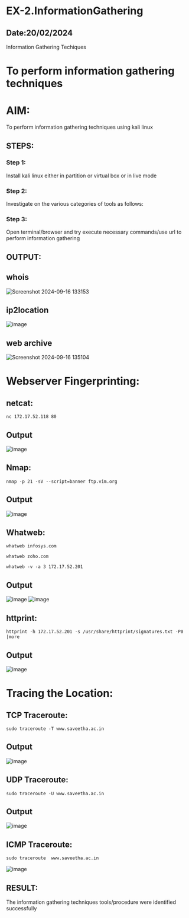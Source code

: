 # EX-2.InformationGathering
## Date:20/02/2024
Information Gathering Techiques

# To perform information gathering techniques

# AIM:

To perform information gathering techniques using kali linux 

## STEPS:

### Step 1:

Install kali linux either in partition or virtual box or in live mode

### Step 2:

Investigate on the various categories of tools as follows:

### Step 3:
Open terminal/browser and try execute necessary commands/use url to perform information gathering


## OUTPUT:
## whois
![Screenshot 2024-09-16 133153](https://github.com/user-attachments/assets/a6c7b0bd-dda0-4842-9104-b7c06055ae2d)
## ip2location
![image](https://github.com/Darkwebnew/InformationGathering/assets/143114486/74f45ba9-b604-4445-b5c5-2ed6be140e1a)
## web archive
![Screenshot 2024-09-16 135104](https://github.com/user-attachments/assets/2a1343f7-1f80-437e-a1c8-6d29bb019881)
# Webserver Fingerprinting:
## netcat:
```
nc 172.17.52.118 80
```
## Output
![image](https://github.com/Darkwebnew/InformationGathering/assets/143114486/f38b67d8-2fc1-439e-8bcb-35ee5fb5c409)
## Nmap:
```
nmap -p 21 -sV --script=banner ftp.vim.org
```
## Output
![image](https://github.com/Darkwebnew/InformationGathering/assets/143114486/931ac58b-359d-409e-8ef3-206668541bcf)
## Whatweb:
```
whatweb infosys.com
```
```
whatweb zoho.com
```
```
whatweb -v -a 3 172.17.52.201
```
## Output
![image](https://github.com/Darkwebnew/InformationGathering/assets/143114486/772a0c0f-0c27-45d9-b8f1-047bd213d9e0)
![image](https://github.com/Darkwebnew/InformationGathering/assets/143114486/cde26b77-a90c-4973-bbe9-0a0e086dc1d4)
## httprint:
```
httprint -h 172.17.52.201 -s /usr/share/httprint/signatures.txt -P0 |more
```
## Output
![image](https://github.com/Darkwebnew/InformationGathering/assets/143114486/8e202451-dd97-461d-86d2-7ecd4c45e86b)
# Tracing the Location:
## TCP Traceroute:
```
sudo traceroute -T www.saveetha.ac.in
```
## Output
![image](https://github.com/Darkwebnew/InformationGathering/assets/143114486/4ac5d4e3-51f7-46ee-91f5-b4e250c904aa)
## UDP Traceroute:
```
sudo traceroute -U www.saveetha.ac.in
```
## Output
![image](https://github.com/Darkwebnew/InformationGathering/assets/143114486/0fa4acda-02fc-46f7-927e-63cb11bc0cd1)
## ICMP Traceroute:
```
sudo traceroute  www.saveetha.ac.in
```
![image](https://github.com/Darkwebnew/InformationGathering/assets/143114486/5e55b5d3-0de9-45c6-a8f5-f9bcd99147a1)
## RESULT:
The information gathering techniques tools/procedure were  identified successfully
